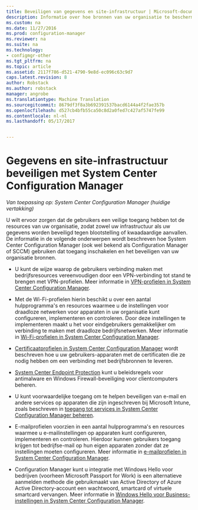 ```yaml
---
title: Beveiligen van gegevens en site-infrastructuur | Microsoft-documenten
description: Informatie over hoe bronnen van uw organisatie te beschermen tegen blootstelling of kwaadwillige aanval met System Center Configuration Manager.
ms.custom: na
ms.date: 11/27/2016
ms.prod: configuration-manager
ms.reviewer: na
ms.suite: na
ms.technology:
- configmgr-other
ms.tgt_pltfrm: na
ms.topic: article
ms.assetid: 2117f786-d521-4790-9e8d-ec096c63c9d7
caps.latest.revision: 8
author: Robstack
ms.author: robstack
manager: angrobe
ms.translationtype: Machine Translation
ms.sourcegitcommit: 8679df3f8a3b692391537bacd6144a4f2fae357b
ms.openlocfilehash: d527cb4bfb55ca50c8d2a0fed7c427af5747fe99
ms.contentlocale: nl-nl
ms.lasthandoff: 05/17/2017


---
```

# <a name="protect-data-and-site-infrastructure-with-system-center-configuration-manager"></a>Gegevens en site-infrastructuur beveiligen met System Center Configuration Manager

*Van toepassing op: System Center Configuration Manager (huidige vertakking)*


U wilt ervoor zorgen dat de gebruikers een veilige toegang hebben tot de resources van uw organisatie, zodat zowel uw infrastructuur als uw gegevens worden beveiligd tegen blootstelling of kwaadaardige aanvallen. De informatie in de volgende onderwerpen wordt beschreven hoe System Center Configuration Manager (ook wel bekend als Configuration Manager of SCCM) gebruiken dat toegang inschakelen en het beveiligen van uw organisatie bronnen.  

-   U kunt de wijze waarop de gebruikers verbinding maken met bedrijfsresources vereenvoudigen door een VPN-verbinding tot stand te brengen met VPN-profielen. Meer informatie in [VPN-profielen in System Center Configuration Manager](../deploy-use/vpn-profiles.md).  

-   Met de Wi-Fi-profielen hierin beschikt u over een aantal hulpprogramma's en resources waarmee u de instellingen voor draadloze netwerken voor apparaten in uw organisatie kunt configureren, implementeren en controleren. Door deze instellingen te implementeren maakt u het voor eindgebruikers gemakkelijker om verbinding te maken met draadloze bedrijfsnetwerken. Meer informatie in [Wi-Fi-profielen in System Center Configuration Manager](/sccm/protect/deploy-use/create-wifi-profiles).  

-   [Certificaatprofielen in System Center Configuration Manager](../deploy-use/introduction-to-certificate-profiles.md) wordt beschreven hoe u uw gebruikers-apparaten met de certificaten die ze nodig hebben om een verbinding met bedrijfsbronnen te leveren.  

-   [System Center Endpoint Protection](../deploy-use/endpoint-protection.md) kunt u beleidsregels voor antimalware en Windows Firewall-beveiliging voor clientcomputers beheren.  

-   U kunt voorwaardelijke toegang om te helpen beveiligen van e-mail en andere services op apparaten die zijn ingeschreven bij Microsoft Intune, zoals beschreven in [toegang tot services in System Center Configuration Manager beheren](../deploy-use/manage-access-to-services.md).  

-   E-mailprofielen voorzien in een aantal hulpprogramma's en resources waarmee u e-mailinstellingen op apparaten kunt configureren, implementeren en controleren. Hierdoor kunnen gebruikers toegang krijgen tot bedrijfse-mail op hun eigen apparaten zonder dat ze instellingen moeten configureren. Meer informatie in [e-mailprofielen in System Center Configuration Manager](../deploy-use/introduction-to-email-profiles.md).  

-   Configuration Manager kunt u integratie met Windows Hello voor bedrijven (voorheen Microsoft Passport for Work) is een alternatieve aanmelden methode die gebruikmaakt van Active Directory of Azure Active Directory-account een wachtwoord, smartcard of virtuele smartcard vervangen. Meer informatie in [Windows Hello voor Business-instellingen in System Center Configuration Manager](../deploy-use/windows-hello-for-business-settings.md).  

